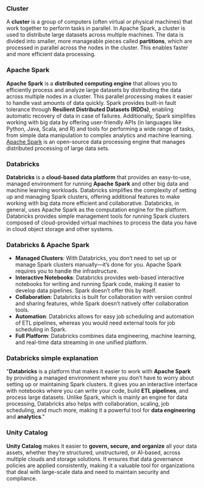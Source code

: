 ### Cluster
A **cluster** is a group of computers (often virtual or physical machines) that work together to perform tasks in parallel. In Apache Spark, a cluster is used to distribute large datasets across multiple machines. The data is divided into smaller, more manageable pieces called **partitions**, which are processed in parallel across the nodes in the cluster. This enables faster and more efficient data processing.

### Apache Spark
**Apache Spark** is a **distributed computing engine** that allows you to efficiently process and analyze large datasets by distributing the data across multiple nodes in a cluster. This parallel processing makes it easier to handle vast amounts of data quickly. Spark provides built-in fault tolerance through **Resilient Distributed Datasets (RDDs)**, enabling automatic recovery of data in case of failures. Additionally, Spark simplifies working with big data by offering user-friendly APIs (in languages like Python, Java, Scala, and R) and tools for performing a wide range of tasks, from simple data manipulation to complex analytics and machine learning.
[Apache Spark](https://spark.apache.org/) is an open-source data processing engine that manages distributed processing of large data sets.

### Databricks
**Databricks** is a **cloud-based data platform** that provides an easy-to-use, managed environment for running **Apache Spark** and other big data and machine learning workloads. Databricks simplifies the complexity of setting up and managing Spark clusters, offering additional features to make working with big data more efficient and collaborative.
Databricks, in general, uses Apache Spark as the computation engine for the platform. Databricks provides simple management tools for running Spark clusters composed of cloud-provided virtual machines to process the data you have in cloud object storage and other systems.

### Databricks & Apache Spark
- **Managed Clusters**: With Databricks, you don’t need to set up or manage Spark clusters manually—it’s done for you. Apache Spark requires you to handle the infrastructure.
- **Interactive Notebooks**: Databricks provides web-based interactive notebooks for writing and running Spark code, making it easier to develop data pipelines. Spark doesn’t offer this by itself.
- **Collaboration**: Databricks is built for collaboration with version control and sharing features, while Spark doesn’t natively offer collaboration tools.
- **Automation**: Databricks allows for easy job scheduling and automation of ETL pipelines, whereas you would need external tools for job scheduling in Spark.
- **Full Platform**: Databricks combines data engineering, machine learning, and real-time data streaming in one unified platform.

### Databricks simple explanation
"**Databricks** is a platform that makes it easier to work with **Apache Spark** by providing a managed environment where you don’t have to worry about setting up or maintaining Spark clusters. It gives you an interactive interface with notebooks where you can write your code, build **ETL pipelines**, and process large datasets. Unlike Spark, which is mainly an engine for data processing, Databricks also helps with collaboration, scaling, job scheduling, and much more, making it a powerful tool for **data engineering** and **analytics**."

### Unity Catalog
**Unity Catalog** makes it easier to **govern, secure, and organize** all your data assets, whether they’re structured, unstructured, or AI-based, across multiple clouds and storage solutions. It ensures that data governance policies are applied consistently, making it a valuable tool for organizations that deal with large-scale data and need to maintain security and compliance.